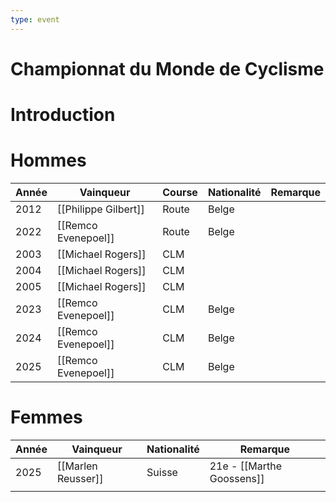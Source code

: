 ```yaml
---
type: event
---
```


# Championnat du Monde de Cyclisme

# Introduction

# Hommes

| Année | Vainqueur            | Course | Nationalité | Remarque |
| ----- | -------------------- | ------ | ----------- | -------- |
| 2012  | [[Philippe Gilbert]] | Route  | Belge       |          |
| 2022  | [[Remco Evenepoel]]  | Route  | Belge       |          |
| 2003  | [[Michael Rogers]]   | CLM    |             |          |
| 2004  | [[Michael Rogers]]   | CLM    |             |          |
| 2005  | [[Michael Rogers]]   | CLM    |             |          |
| 2023  | [[Remco Evenepoel]]  | CLM    | Belge       |          |
| 2024  | [[Remco Evenepoel]]  | CLM    | Belge       |          |
| 2025  | [[Remco Evenepoel]]  | CLM    | Belge       |          |
# Femmes

| Année | Vainqueur          | Nationalité | Remarque                  |
| ----- | ------------------ | ----------- | ------------------------- |
| 2025  | [[Marlen Reusser]] | Suisse      | 21e - [[Marthe Goossens]] |
|       |                    |             |                           |
